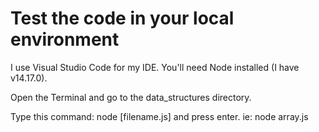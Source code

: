 # Test the code in your local environment
I use Visual Studio Code for my IDE. You'll need Node installed (I have v14.17.0).

Open the Terminal and go to the data_structures directory. 

Type this command: node [filename.js] and press enter. 
ie: node array.js

